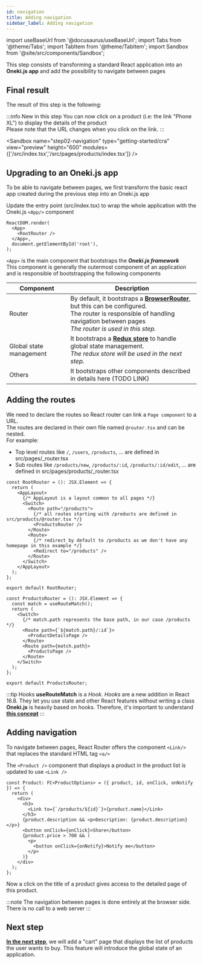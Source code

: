 ```yaml
---
id: navigation
title: Adding navigation
sidebar_label: Adding navigation
---
```

import useBaseUrl from '@docusaurus/useBaseUrl';
import Tabs from '@theme/Tabs';
import TabItem from '@theme/TabItem';
import Sandbox from '@site/src/components/Sandbox';

This step consists of transforming a standard React application into an **Oneki.js app** and add the possibility to navigate between pages


## Final result
The result of this step is the following:

:::info New in this step
You can now click on a product (i.e: the link "Phone XL") to display the details of the product<br/>
Please note that the URL changes when you click on the link.
:::

<Sandbox 
  name="step02-navigation"
  type="getting-started/cra"
  view="preview"
  height="600" 
  modules={['/src/index.tsx','/src/pages/products/index.tsx']} 
/>


## Upgrading to an Oneki.js app

To be able to navigate between pages, we first transform the basic react app created during the previous step into an Oneki.js app

Update the entry point (src/index.tsx) to wrap the whole application with the Oneki.js `<App/>` component

```tsx title="src/index.tsx"
ReactDOM.render(
  <App>
    <RootRouter />
  </App>,
  document.getElementById('root'),
);
```

`<App>` is the main component that bootstraps the **_Oneki.js framework_**<br/>
This component is generally the outermost component of an application and is responsible of bootstrapping the following components

| Component | Description
| --------- | -----------
| Router    | By default, it bootstraps a **[BrowserRouter](https://reactrouter.com/web/api/BrowserRouter)**, but this can be configured.<br/>The router is responsible of handling navigation between pages<br/>*The router is used in this step.*
| Global state management | It bootstraps a **[Redux store](https://redux.js.org/)** to handle global state management.<br/>*The redux store will be used in the next step.*
| Others | It bootstraps other components described in details here (TODO LINK)

## Adding the routes
We need to declare the routes so React router can link a `Page component` to a URL.<br/>
The routes are declared in their own file named `@router.tsx` and can be nested.<br/>For example:

- Top level routes like `/`, `/users`, `/products`, ... are defined in src/pages/_router.tsx
- Sub routes like `/products/new`, `/products/:id`, `/products/:id/edit`, ... are defined in src/pages/products/_router.tsx

```tsx title="src/pages/_router.tsx"
const RootRouter = (): JSX.Element => {
  return (
    <AppLayout>
      {/* AppLayout is a layout common to all pages */}
      <Switch>
        <Route path="/products">
          {/* all routes starting with /products are defined in src/products/@router.tsx */}
          <ProductsRouter />
        </Route>
        <Route>
          {/* redirect by default to /products as we don't have any homepage in this example */}
          <Redirect to="/products" />
        </Route>
      </Switch>
    </AppLayout>
  );
};

export default RootRouter;
```

```tsx title="src/pages/products/_router.tsx"
const ProductsRouter = (): JSX.Element => {
  const match = useRouteMatch();
  return (
    <Switch>
      {/* match.path represents the base path, in our case /products */}
      <Route path={`${match.path}/:id`}>
        <ProductDetailsPage />
      </Route>
      <Route path={match.path}>
        <ProductsPage />
      </Route>
    </Switch>
  );
};

export default ProductsRouter;
```

:::tip Hooks
**useRouteMatch** is a *Hook*. *Hooks* are a new addition in React 16.8. They let you use state and other React features without writing a class<br/>
**Oneki.js** is heavily based on hooks. Therefore, it's important to understand **[this concept](https://reactjs.org/docs/hooks-intro.html)**
:::

## Adding navigation
To navigate between pages, React Router offers the component `<Link/>` that replaces the standard HTML tag `<a/>`

The `<Product />` component that displays a product in the product list is updated to use `<Link />`

```tsx {5} title="src/modules/products/components/Product.tsx"
const Product: FC<ProductOptions> = ({ product, id, onClick, onNotify }) => {
  return (
    <div>
      <h3>
        <Link to={`/products/${id}`}>{product.name}</Link>
      </h3>
      {product.description && <p>Description: {product.description}</p>}
      <button onClick={onClick}>Share</button>
      {product.price > 700 && (
        <p>
          <button onClick={onNotify}>Notify me</button>
        </p>
      )}
    </div>
  );
};
```

Now a click on the title of a product gives access to the detailed page of this product.

:::note
The navigation between pages is done entirely at the browser side. There is no call to a web server
:::

## Next step
**[In the next step](global-state)**, we will add a "cart" page that displays the list of products the user wants to buy. This feature will introduce the global state of an application.


